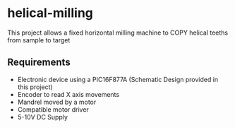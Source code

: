 helical-milling
===============

This project allows a fixed horizontal milling machine to COPY helical teeths from sample to target

## Requirements

- Electronic device using a PIC16F877A (Schematic Design provided in this project)
- Encoder to read X axis movements
- Mandrel moved by a motor
- Compatible motor driver
- 5-10V DC Supply


